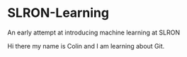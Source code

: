 # SLRON-Learning
An early attempt at introducing machine learning at SLRON

Hi there my name is Colin and I am learning about Git.
